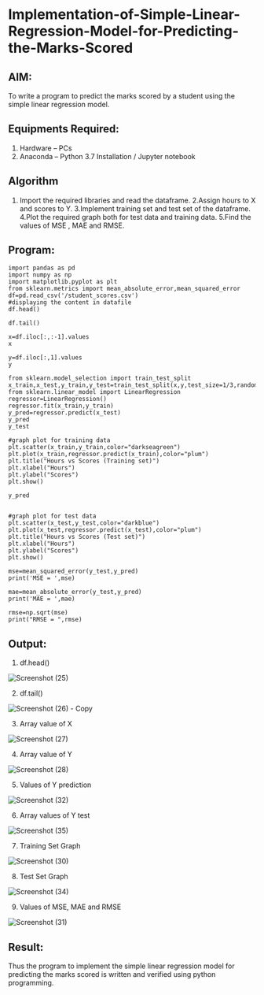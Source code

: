 # Implementation-of-Simple-Linear-Regression-Model-for-Predicting-the-Marks-Scored

## AIM:
To write a program to predict the marks scored by a student using the simple linear regression model.

## Equipments Required:
1. Hardware – PCs
2. Anaconda – Python 3.7 Installation / Jupyter notebook

## Algorithm
1. Import the required libraries and read the dataframe.
2.Assign hours to X and scores to Y.
3.Implement training set and test set of the dataframe.
4.Plot the required graph both for test data and training data.
5.Find the values of MSE , MAE and RMSE.
 

## Program:
```
import pandas as pd
import numpy as np
import matplotlib.pyplot as plt
from sklearn.metrics import mean_absolute_error,mean_squared_error
df=pd.read_csv('/student_scores.csv')
#displaying the content in datafile
df.head()

df.tail()

x=df.iloc[:,:-1].values
x

y=df.iloc[:,1].values
y

from sklearn.model_selection import train_test_split
x_train,x_test,y_train,y_test=train_test_split(x,y,test_size=1/3,random_state=0)
from sklearn.linear_model import LinearRegression
regressor=LinearRegression()
regressor.fit(x_train,y_train)
y_pred=regressor.predict(x_test)
y_pred
y_test

#graph plot for training data
plt.scatter(x_train,y_train,color="darkseagreen")
plt.plot(x_train,regressor.predict(x_train),color="plum")
plt.title("Hours vs Scores (Training set)")
plt.xlabel("Hours")
plt.ylabel("Scores")
plt.show()

y_pred


#graph plot for test data
plt.scatter(x_test,y_test,color="darkblue")
plt.plot(x_test,regressor.predict(x_test),color="plum")
plt.title("Hours vs Scores (Test set)")
plt.xlabel("Hours")
plt.ylabel("Scores")
plt.show()

mse=mean_squared_error(y_test,y_pred)
print('MSE = ',mse)

mae=mean_absolute_error(y_test,y_pred)
print('MAE = ',mae)

rmse=np.sqrt(mse)
print("RMSE = ",rmse)
```

## Output:
1. df.head()



![Screenshot (25)](https://github.com/MaheshMuthuL/Implementation-of-Simple-Linear-Regression-Model-for-Predicting-the-Marks-Scored/assets/135570619/6917a59e-d5b2-4cb8-ad9d-c89935d0db36)





2. df.tail()





![Screenshot (26) - Copy](https://github.com/MaheshMuthuL/Implementation-of-Simple-Linear-Regression-Model-for-Predicting-the-Marks-Scored/assets/135570619/684a65f5-5b24-4cde-9a97-5bb12621d8c8)





 3. Array value of X







![Screenshot (27)](https://github.com/MaheshMuthuL/Implementation-of-Simple-Linear-Regression-Model-for-Predicting-the-Marks-Scored/assets/135570619/a8cda932-d4e8-4ad6-97bf-09e36c0abebb)

 
 
 
 
 
 
 
 4. Array value of Y





![Screenshot (28)](https://github.com/MaheshMuthuL/Implementation-of-Simple-Linear-Regression-Model-for-Predicting-the-Marks-Scored/assets/135570619/2d2d83d8-efd7-4fa4-a835-e7ea5eb85728)

 
 
 
 
 5. Values of Y prediction




![Screenshot (32)](https://github.com/MaheshMuthuL/Implementation-of-Simple-Linear-Regression-Model-for-Predicting-the-Marks-Scored/assets/135570619/f0ce2721-6e60-4df7-9a8f-3b1380581db9)




 6. Array values of Y test






![Screenshot (35)](https://github.com/MaheshMuthuL/Implementation-of-Simple-Linear-Regression-Model-for-Predicting-the-Marks-Scored/assets/135570619/819d7d3a-6d5e-4430-84b2-b9962d477946)






7. Training Set Graph





![Screenshot (30)](https://github.com/MaheshMuthuL/Implementation-of-Simple-Linear-Regression-Model-for-Predicting-the-Marks-Scored/assets/135570619/fa83ea33-405f-449e-8680-62f611cfee5f)







8. Test Set Graph





![Screenshot (34)](https://github.com/MaheshMuthuL/Implementation-of-Simple-Linear-Regression-Model-for-Predicting-the-Marks-Scored/assets/135570619/1e72f794-0a30-43a5-89b9-311570e46bfb)






9. Values of MSE, MAE and RMSE






![Screenshot (31)](https://github.com/MaheshMuthuL/Implementation-of-Simple-Linear-Regression-Model-for-Predicting-the-Marks-Scored/assets/135570619/877d66fe-ef68-43b6-a580-61880437a46d)





## Result:
Thus the program to implement the simple linear regression model for predicting the marks scored is written and verified using python programming.

